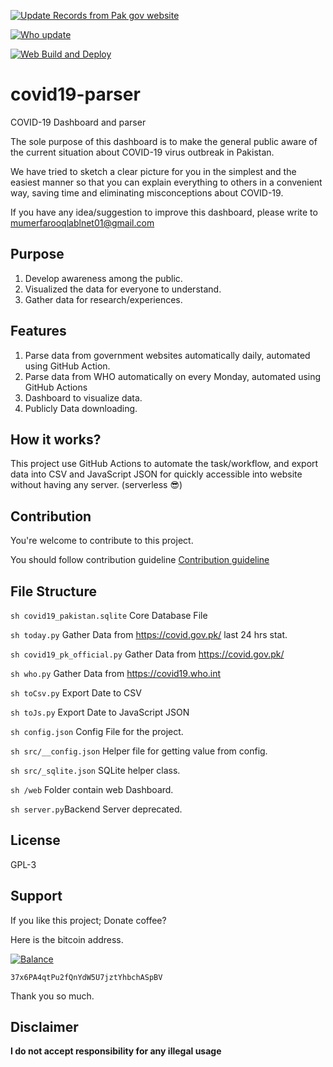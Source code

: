 [![Update Records from Pak gov website](https://github.com/lablnet/covid19-parser/actions/workflows/pk.yaml/badge.svg)](https://github.com/lablnet/covid19-parser/actions/workflows/pk.yaml)

[![Who update](https://github.com/lablnet/covid19-parser/actions/workflows/who.yaml/badge.svg)](https://github.com/lablnet/covid19-parser/actions/workflows/who.yaml)

[![Web Build and Deploy](https://github.com/lablnet/covid19-parser/actions/workflows/web_build.yml/badge.svg)](https://github.com/lablnet/covid19-parser/actions/workflows/web_build.yml)

# covid19-parser

COVID-19 Dashboard and parser
  
  The sole purpose of this dashboard is to make the general public aware of the current situation about COVID-19 virus outbreak in Pakistan.

We have tried to sketch a clear picture for you in the simplest and the easiest manner so that you can explain everything to others in a convenient way, saving time and eliminating misconceptions about COVID-19.

If you have any idea/suggestion to improve this dashboard, please write to mumerfarooqlablnet01@gmail.com

## Purpose
1. Develop awareness among the public.
2. Visualized the data for everyone to understand.
3. Gather data for research/experiences.  

## Features
1. Parse data from government websites automatically daily, automated using GitHub Action.
2. Parse data from WHO automatically on every Monday, automated using GitHub Actions
3. Dashboard to visualize data.
4. Publicly Data downloading.

## How it works?
  This project use GitHub Actions to automate the task/workflow, and export data into CSV and JavaScript JSON for quickly accessible into website without having any server. (serverless  😎)

## Contribution
You're welcome to contribute to this project.

You should follow contribution guideline [Contribution guideline](https://github.com/lablnet/covid19-parser/blob/master/CONTRIBUTING.md)

  
  ## File Structure
  ```sh covid19_pakistan.sqlite``` Core Database File
  
  ```sh today.py``` Gather Data from  https://covid.gov.pk/ last 24 hrs stat.
  
  ```sh covid19_pk_official.py``` Gather Data from  https://covid.gov.pk/
  
  ```sh who.py``` Gather Data from  https://covid19.who.int
  
  ```sh toCsv.py``` Export Date to CSV
  
  ```sh toJs.py``` Export Date to JavaScript  JSON
  
  ```sh config.json``` Config File for the project.
  
  ```sh src/__config.json``` Helper file for getting value from config.
  
  ```sh src/_sqlite.json``` SQLite helper class.
  
  ```sh /web``` Folder contain web Dashboard.
  
  ```sh server.py```Backend Server deprecated.


## License

GPL-3

## Support

If you like this project; Donate coffee?

Here is the bitcoin address.

[![Balance](https://img.balancebadge.io/btc/37x6PA4qtPu2fQnYdW5U7jztYhbchASpBV.svg)](https://img.balancebadge.io/btc/37x6PA4qtPu2fQnYdW5U7jztYhbchASpBV.svg)

```37x6PA4qtPu2fQnYdW5U7jztYhbchASpBV```

Thank you so much.

## Disclaimer

**I do not accept responsibility for any illegal usage**
